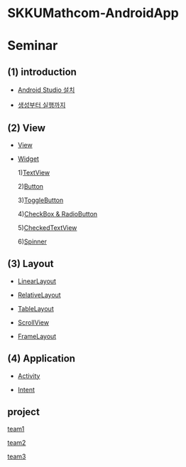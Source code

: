 # SKKUMathcom-AndroidApp

# Seminar

## (1) introduction 
  * [Android Studio 설치](https://github.com/SKKUMathcom/2017Seminar/blob/master/Seminar/Introduce/Android_AndroidStudio.md)

  * [생성부터 실행까지](https://github.com/SKKUMathcom/2017Seminar/blob/master/Seminar/Introduce/FromCreatet_ToRun.md)

## (2) View

  * [View](https://github.com/SKKUMathcom/2017-Android-/blob/master/Seminar/View-Layout/View.md) 

  * [Widget](https://github.com/SKKUMathcom/2017-Android-/blob/master/Seminar/View-Layout/Widget.md)
   
      1)[TextView](https://github.com/SKKUMathcom/2017-Android-/blob/master/Seminar/View-Layout/Widget.md#textview)
      
      2)[Button](https://github.com/SKKUMathcom/2017-Android-/blob/master/Seminar/View-Layout/Widget.md#button)
      
      3)[ToggleButton](https://github.com/SKKUMathcom/2017-Android-/blob/master/Seminar/View-Layout/Widget.md#togglebutton)
      
      4)[CheckBox & RadioButton](https://github.com/SKKUMathcom/2017-Android-/blob/master/Seminar/View-Layout/Widget.md#checkboxradiobutton)
      
      5)[CheckedTextView](https://github.com/SKKUMathcom/2017-Android-/blob/master/Seminar/View-Layout/Widget.md#checkedtextview)
      
      6)[Spinner](https://github.com/SKKUMathcom/2017-Android-/blob/master/Seminar/View-Layout/Widget.md#spinner-combobox)
  
## (3) Layout 

  * [LinearLayout](https://github.com/SKKUMathcom/2017-Android-/blob/master/Seminar/View-Layout/LinearLayout.md)

  * [RelativeLayout](https://github.com/SKKUMathcom/2017-Android-/blob/master/Seminar/View-Layout/RelativeLayout.md) 
  
  * [TableLayout](https://github.com/SKKUMathcom/2017-Android-/blob/master/Seminar/View-Layout/TableLayout.md)

  * [ScrollView](https://github.com/SKKUMathcom/2017-Android-/blob/master/Seminar/View-Layout/ScrollView.md)
  
  * [FrameLayout](https://github.com/SKKUMathcom/2017-Android-/blob/master/Seminar/View-Layout/FrameLayout.md)
  
## (4) Application
  
  * [Activity](https://github.com/SKKUMathcom/2017-Android-/blob/master/Seminar/Application_Config/Activity.md)

  * [Intent](https://github.com/SKKUMathcom/2017-Android-/blob/master/Seminar/Application_Config/intent.md)

## project

[team1]()

[team2]()

[team3]()

